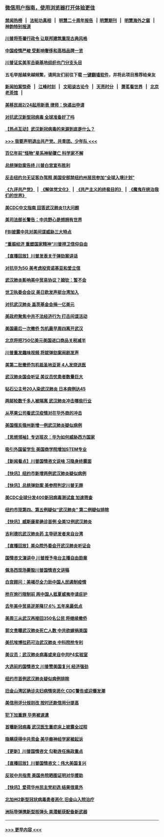 ### [微信用户指南，使用浏览器打开体验更佳](https://github.com/gfw-breaker/banned-news1/blob/master/indexes/wechat-guide.md?t=0)
#### [禁闻热榜](热点新闻.md?t=0)  &nbsp;&nbsp;|&nbsp;&nbsp; [法轮功真相](https://github.com/gfw-breaker/truth/blob/master/README.md?t=0) &nbsp;&nbsp;|&nbsp;&nbsp; [明慧二十周年报告](https://github.com/gfw-breaker/mh-reports/blob/master/README.md?t=0) &nbsp;&nbsp;|&nbsp;&nbsp;[明慧期刊](https://github.com/gfw-breaker/mh-qikan) &nbsp;&nbsp;|&nbsp;&nbsp; [明慧海外之窗](https://github.com/gfw-breaker/mh-news/blob/master/README.md?t=0) &nbsp;&nbsp;|&nbsp;&nbsp; [神韵特别报道](https://github.com/gfw-breaker/mh-news/blob/master/shenyun.md?t=0)
#### [川普将签署行政令 让联邦建筑重现古典风格](../pages/nsc412/n11850654.md?t=02071322) 
#### [中国疫情严峻 受影响奢侈和高档品牌一览](../pages/nsc412/n11850319.md?t=02071322) 
#### [川普证实美军击毙基地组织也门分支头目](../pages/nsc412/n11850383.md?t=02071322) 
#### 五毛举报越来越频繁，请网友们前往下载 [一键翻墙软件](https://github.com/gfw-breaker/ssr-accounts)，并将此项目推荐给亲友
#### [新闻拍案惊奇](https://github.com/gfw-breaker/banned-news1/blob/master/pages/link4.md) &nbsp;&nbsp;|&nbsp;&nbsp; [江峰时刻](https://github.com/gfw-breaker/banned-news1/blob/master/pages/link4.md) &nbsp;&nbsp;|&nbsp;&nbsp; [文昭谈古论今](https://github.com/gfw-breaker/banned-news1/blob/master/pages/link4.md) &nbsp;&nbsp;|&nbsp;&nbsp; [天亮时分](https://github.com/gfw-breaker/banned-news1/blob/master/pages/link4.md) &nbsp;&nbsp;|&nbsp;&nbsp; [萧茗看世界](https://github.com/gfw-breaker/banned-news1/blob/master/pages/link4.md) &nbsp;&nbsp;|&nbsp;&nbsp; [北京老茶馆](https://github.com/gfw-breaker/banned-news1/blob/master/pages/link4.md) &nbsp;&nbsp;|&nbsp;&nbsp; 
#### [美移民局2/24起用新表 律师：快递出申请](../pages/nsc412/n11848220.md?t=02071322) 
#### [对抗武汉新型冠病毒 全球准备好了吗](../pages/nsc412/n11850142.md?t=02071322) 
#### [【热点互动】武汉新冠病毒的来源到底是什么？](../pages/nsc412/n11849749.md?t=02071322) 
#### [>>> 我要声明退出共产党、共青团、少年队 <<<](https://github.com/begood0513/goodnews/blob/master/quit/letter.md) 
#### [百亿年前“怪物”星系神秘骤亡 科学家不解](../pages/nsc412/n11849863.md?t=02071322) 
#### [总统弹劾案告终 川普白宫宣布胜利](../pages/nsc412/n11849985.md?t=02071322) 
#### [反击纽约允无证客办驾照  美国安部禁纽约州居民参加“全球入境计划”](../pages/nsc412/n11849828.md?t=02071322) 
#### [《九评共产党》](https://github.com/begood0513/9ping.md/blob/master/README.md) &nbsp;|&nbsp; [《解体党文化》](../../../../jtdwh.md/blob/master/README.md)  &nbsp;|&nbsp; [《共产主义的终极目的》](../../../../gczydzjmd.md/blob/master/README.md) &nbsp;|&nbsp; [《魔鬼在统治我们的世界》](../../../../mgztzwmdsj.md/blob/master/README.md) 
#### [美CDC中文指南 回答武汉肺炎11大问题](../pages/nsc412/n11849703.md?t=02071322) 
#### [美司法部长警告：中共野心是想拥有世界](../pages/nsc412/n11849769.md?t=02071322) 
#### [FBI披露中共对美间谍威胁三大特点](../pages/nsc412/n11849700.md?t=02071322) 
#### [“重振经济 重塑国家精神”川普捍卫信仰自由](../pages/nsc412/n11849641.md?t=02071322) 
#### [【直播回放】川普发表关于弹劾案讲话](../pages/nsc412/n11849472.md?t=02071322) 
#### [对抗华为5G 美考虑投资诺基亚和爱立信](../pages/nsc412/n11849510.md?t=02071322) 
#### [武汉肺炎影响美中贸易协议？姆钦：暂不会](../pages/nsc412/n11849497.md?t=02071322) 
#### [世卫执委会会议 美日欧发声挺台湾加入](../pages/nsc412/n11849433.md?t=02071322) 
#### [对抗武汉肺炎 盖茨基金会捐一亿美元](../pages/nsc412/n11848953.md?t=02071322) 
#### [美政府聚焦中共不法经济行为 打击间谍活动](../pages/nsc412/n11849322.md?t=02071322) 
#### [美国最后一次撤侨 包机最早周四离开武汉](../pages/nsc412/n11849395.md?t=02071322) 
#### [北京将把750亿美元美国进口商品关税减半](../pages/nsc412/n11848896.md?t=02071322) 
#### [川普重发趣味视频 将就弹劾案闹剧发声](../pages/nsc412/n11848715.md?t=02071322) 
#### [美第二批撤侨包机抵圣地亚哥 4人发烧送医](../pages/nsc412/n11847923.md?t=02071322) 
#### [武汉肺炎国会听证 美议员忧患者数量巨大](../pages/nsc412/n11844851.md?t=02071322) 
#### [钻石公主号20人染武汉肺炎 日本病例达45](../pages/nsc412/n11847823.md?t=02071322) 
#### [两邮轮数千多人被隔离 武汉肺炎冲击哪些行业](../pages/nsc412/n11847456.md?t=02071322) 
#### [从苹果公司看武汉疫情对在华外商的冲击](../pages/nsc412/n11847586.md?t=02071322) 
#### [美国俄亥俄州新增一例武汉肺炎疑似病例](../pages/nsc412/n11847714.md?t=02071322) 
#### [【思想领袖】专访班农：华为如何威胁西方国家](../pages/nsc412/n11847306.md?t=02071322) 
#### [吸引外国留学生 美国商学院增加STEM专业](../pages/nsc412/n11847417.md?t=02071322) 
#### [【新闻看点】川普国情咨文说啥 习隐身终露面](../pages/nsc412/n11847016.md?t=02071322) 
#### [【快讯】纽约市新增两例武汉肺炎疑似病例](../pages/nsc412/n11847250.md?t=02071322) 
#### [【快讯】总统弹劾案 美参院判定川普无罪](../pages/nsc412/n11847316.md?t=02071322) 
#### [美CDC全球分发400新冠病毒测试盒 加速筛查](../pages/nsc412/n11847260.md?t=02071322) 
#### [纽约市现第四、第五例疑似“武汉肺炎”   第二例疑似排除](../pages/nsc412/n11847332.md?t=02071322) 
#### [【快讯】威斯康星确诊首例 全美12例武汉肺炎](../pages/nsc412/n11847162.md?t=02071322) 
#### [吉利德抗武汉肺炎药 主导研发者来自台湾](../pages/nsc412/n11847064.md?t=02071322) 
#### [【直播回放】美众院外委会开武汉肺炎听证会](../pages/nsc412/n11846727.md?t=02071322) 
#### [国情咨文演讲中 川普授予电台主播自由勋章](../pages/nsc412/n11846815.md?t=02071322) 
#### [佩洛西现场撕毁川普国情咨文讲稿](../pages/nsc412/n11846724.md?t=02071322) 
#### [白宫顾问：美竭尽全力助中国人民遏制疫情](../pages/nsc412/n11846756.md?t=02071322) 
#### [抢在旅行限制前 两中国人抵夏威夷申请庇护](../pages/nsc412/n11846866.md?t=02071322) 
#### [去年美中贸易逆差降17.6% 五年来最低点](../pages/nsc412/n11846755.md?t=02071322) 
#### [美周三从武汉再接回350名公民 将继续撤侨](../pages/nsc412/n11846705.md?t=02071322) 
#### [郭文贵曝武汉肺炎死亡人数 中共欲嫁祸美国](../pages/nsc412/n11846240.md?t=02071322) 
#### [美抗埃博拉药可治武汉肺炎 中科院抢专利](../pages/nsc412/n11846409.md?t=02071322) 
#### [美议员：武汉肺炎病毒或来自中共P4实验室](../pages/nsc412/n11846043.md?t=02071322) 
#### [大选前的国情咨文 川普赞美国复兴 经济强劲](../pages/nsc412/n11845526.md?t=02071322) 
#### [纽约市首例武汉肺炎疑似病例排除](../pages/nsc412/n11844989.md?t=02071322) 
#### [旧金山湾区确诊夫妇病情突恶化 CDC警告或迎爆发潮](../pages/nsc412/n11845730.md?t=02071322) 
#### [美信用评分规则改  按时还款信用分提高](../pages/nsc412/n11845488.md?t=02071322) 
#### [犯下加重罪 华男被速遣](../pages/nsc412/n11845476.md?t=02071322) 
#### [首曝新冠病毒 武汉医生重症床上披露全过程](../pages/nsc412/n11845150.md?t=02071322) 
#### [隐瞒获得中共资金 美华裔神经学家被起诉](../pages/nsc412/n11844879.md?t=02071322) 
#### [【更新】川普国情咨文 勾勒连任施政重点](../pages/nsc412/n11845223.md?t=02071322) 
#### [【直播回放】川普国情咨文：伟大美国复兴](../pages/nsc412/n11842079.md?t=02071322) 
#### [反驳中共指责 美国务院晒图证明对华援助](../pages/nsc412/n11844859.md?t=02071322) 
#### [【快讯】爱荷华州民主党初选 结果很意外](../pages/nsc412/n11844878.md?t=02071322) 
#### [北加州2新型冠状病毒患者恶化 旧金山入院治疗](../pages/nsc412/n11844842.md?t=02071322) 
#### [洲际导弹携新型核弹头 美潜艇获配备新武器](../pages/nsc412/n11844680.md?t=02071322) 

----
#### [ >>> 更早内容 <<< ](../indexes/nsc412-earlier.md)
